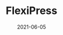 ---
title: FlexiPress
summary: An algorithm-flexible compression program in C++, with a custom file format, to support a combination of modern deflation algorithms
tags:
- other
date: "2021-06-05"

# Optional external URL for project (replaces project detail page).
external_link: "https://github.com/tao-luke/FlexiPress"

# image:
#   caption: Photo by rawpixel on Unsplash
#   focal_point: Smart

links:
# - icon: twitter
#   icon_pack: fab
#   name: Follow
#   url: https://twitter.com/georgecushen
url_code: ""
url_pdf: ""
url_slides: ""
url_video: ""

# Slides (optional).
#   Associate this project with Markdown slides.
#   Simply enter your slide deck's filename without extension.
#   E.g. `slides = "example-slides"` references `content/slides/example-slides.md`.
#   Otherwise, set `slides = ""`.
slides: ""
---